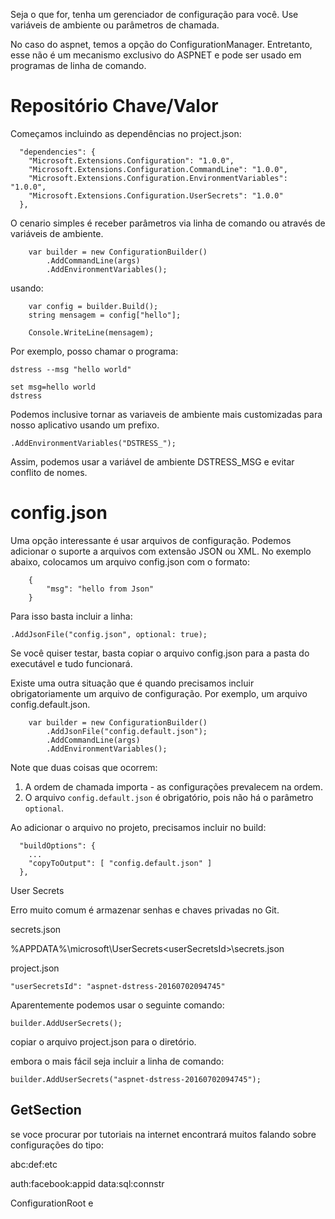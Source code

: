 Seja o que for, tenha um gerenciador de configuração para você.
Use variáveis de ambiente ou parâmetros de chamada.

No caso do aspnet, temos a opção do ConfigurationManager. Entretanto, esse não 
é um mecanismo exclusivo do ASPNET e pode ser usado em programas de linha de comando.

Repositório Chave/Valor
=========================

Começamos incluindo as dependências no project.json:

```
  "dependencies": {
    "Microsoft.Extensions.Configuration": "1.0.0",
    "Microsoft.Extensions.Configuration.CommandLine": "1.0.0",
    "Microsoft.Extensions.Configuration.EnvironmentVariables": "1.0.0",
    "Microsoft.Extensions.Configuration.UserSecrets": "1.0.0"
  },
```

O cenario simples é receber parâmetros via linha de comando ou através
de variáveis de ambiente. 

```
    var builder = new ConfigurationBuilder()
        .AddCommandLine(args)
        .AddEnvironmentVariables();
```

usando:

```
    var config = builder.Build();
    string mensagem = config["hello"];

    Console.WriteLine(mensagem);
```

Por exemplo, posso chamar o programa:

    dstress --msg "hello world"

    set msg=hello world
    dstress

Podemos inclusive tornar as variaveis de ambiente mais customizadas para
nosso aplicativo usando um prefixo.

    .AddEnvironmentVariables("DSTRESS_");
    
Assim, podemos usar a variável de ambiente DSTRESS_MSG e evitar conflito de nomes.


# config.json

Uma opção interessante é usar arquivos de configuração. Podemos adicionar o suporte
a arquivos com extensão JSON ou XML. No exemplo abaixo, colocamos um arquivo config.json
com o formato:

```
    {
        "msg": "hello from Json"
    }
```
 
 Para isso basta incluir a linha:

    .AddJsonFile("config.json", optional: true);

Se você quiser testar, basta copiar o arquivo config.json para a pasta do executável
e tudo funcionará.

Existe uma outra situação que é quando precisamos incluir obrigatoriamente um arquivo
de configuração. Por exemplo, um arquivo config.default.json.

```
    var builder = new ConfigurationBuilder()
        .AddJsonFile("config.default.json");
        .AddCommandLine(args)
        .AddEnvironmentVariables();
```

Note que duas coisas que ocorrem:
1. A ordem de chamada importa - as configurações prevalecem na ordem.
2. O arquivo `config.default.json` é obrigatório, pois não há o parâmetro `optional`.

Ao adicionar o arquivo no projeto, precisamos incluir no build:

```
  "buildOptions": {
    ...
    "copyToOutput": [ "config.default.json" ]
  },
```


User Secrets

Erro muito comum é armazenar senhas e chaves privadas no Git.

secrets.json

%APPDATA%\microsoft\UserSecrets\<userSecretsId>\secrets.json 

project.json

    "userSecretsId": "aspnet-dstress-20160702094745"

Aparentemente podemos usar o seguinte comando:

    builder.AddUserSecrets();

copiar o arquivo project.json para o diretório.

embora o mais fácil seja incluir a linha de comando: 

    builder.AddUserSecrets("aspnet-dstress-20160702094745");




GetSection
------------

se voce procurar por tutoriais na internet encontrará muitos falando 
sobre configurações do tipo:

abc:def:etc

auth:facebook:appid
data:sql:connstr

ConfigurationRoot e 